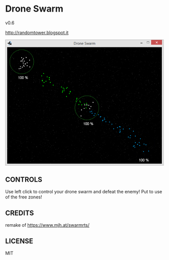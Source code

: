 # Drone Swarm

v0.6

http://randomtower.blogspot.it

![Drone Swarm](img/0.5-2.png)

## CONTROLS

Use left click to control your drone swarm and defeat the enemy! 
Put to use of the free zones!


## CREDITS

remake of https://www.mjh.at/swarmrts/

## LICENSE

MIT